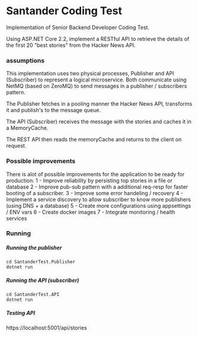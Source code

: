 # Santander Coding Test

Implementation of Senior Backend Developer Coding Test.

Using ASP.NET Core 2.2, implement a RESTful API to retrieve the details of the first 20 "best
stories" from the Hacker News API.

### assumptions

This implementation uses two physical processes, Publisher and API (Subscriber) to represent a logical microservice.
Both communicate using NetMQ (based on ZeroMQ) to send messages in a publisher / subscribers pattern.

The Publisher fetches in a pooling manner the Hacker News API, transforms it and publish's to the message queue.

The API (Subscriber) receives the message with the stories and caches it in a MemoryCache.

The REST API then reads the memoryCache and returns to the client on request.

### Possible improvements

There is alot of possible improvements for the application to be ready for production:
1 - Improve reliability by persisting top stories in a file or database
2 - Improve pub-sub pattern with a additional req-resp for faster booting of a subscriber.
3 - Improve some error handeling / recovery
4 - Implement a service discovery to allow subscriber to know more publishers (using DNS + a database)
5 - Create more configurations using appsettings / ENV vars
6 - Create docker images
7 - Integrate monitoring / health services

### Running

##### Running the publisher

```
cd SantanderTest.Publisher
dotnet run
```

##### Running the API (subscriber)

```
cd SantanderTest.API
dotnet run
```

##### Testing API

https://localhost:5001/api/stories

